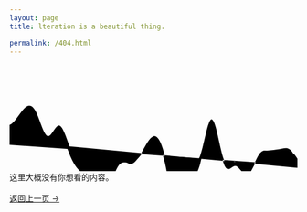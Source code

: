 ```yaml
---
layout: page
title: lteration is a beautiful thing.

permalink: /404.html
---
```


<svg width="808" height="300"><g transform="translate(-100,20)"><defs><clipPath id="clip"><rect width="1008" height="260"></rect></clipPath></defs><g clip-path="url(#clip)"><path class="line" d="M0,103.54039314139753L3.428571428571428,107.79576582179087C6.857142857142856,112.05113850218419,13.714285714285712,120.56188386297086,20.57142857142857,110.86831621153283C27.428571428571423,101.1747485600948,34.28571428571428,73.27686789643208,41.14285714285714,63.78213972606402C47.99999999999999,54.28741155569594,54.85714285714285,63.19583587862252,61.71428571428571,67.19966983534644C68.57142857142856,71.20350379207036,75.42857142857142,70.30274738259165,82.28571428571428,74.8854502667435C89.14285714285714,79.46815315089535,96,89.53431532867779,102.85714285714285,94.07568936467266C109.71428571428571,98.61706340066755,116.57142857142856,97.63364929487489,123.42857142857142,92.8596567580302C130.28571428571428,88.08566422118551,137.14285714285714,79.52109325328881,144,73.8617904320912C150.85714285714283,68.2024876108936,157.7142857142857,65.44845293639507,164.57142857142856,74.71866986178584C171.4285714285714,83.98888678717661,178.28571428571428,105.28335531245668,185.1428571428571,108.50757441937527C192,111.73179352629386,198.85714285714283,96.88576321485098,205.71428571428572,101.22221048894447C212.57142857142856,105.55865776303797,219.4285714285714,129.07758262266782,226.28571428571425,144.38960431279014C233.1428571428571,159.70162600291243,239.99999999999997,166.8067445235272,246.85714285714283,171.64513465656245C253.7142857142857,176.48352478959765,260.57142857142856,179.05518653505334,267.42857142857144,186.7495153725106C274.2857142857143,194.44384420996786,281.1428571428571,207.26084013942668,288,198.46068568002678C294.85714285714283,189.66053122062692,301.71428571428567,159.24322637236838,308.57142857142856,150.29481232196187C315.4285714285714,141.3463982715554,322.2857142857142,153.86687501900096,329.1428571428571,155.44329392082602C335.99999999999994,157.01971282265106,342.85714285714283,147.6520738788556,349.7142857142857,135.76958128058556C356.57142857142856,123.88708868231555,363.4285714285714,109.48974242957101,370.2857142857142,107.14772762728475C377.1428571428571,104.8057128249985,384,114.51902947317055,390.85714285714283,141.92679346763725C397.71428571428567,169.33455746210393,404.57142857142856,214.4367688028653,411.42857142857144,216.7205364382212C418.2857142857143,219.00430407357706,425.1428571428571,178.46962800352753,432,163.57591170635024C438.85714285714283,148.68219540917298,445.71428571428567,159.42943888486798,452.57142857142856,140.7932427578122C459.4285714285714,122.1570466307564,466.2857142857143,74.13741090094982,473.14285714285717,77.44122687983491C480,80.74504285872003,486.85714285714283,135.37231054629683,493.7142857142857,154.7857352485815C500.57142857142856,174.19915995086615,507.42857142857144,158.39874166785864,514.2857142857143,158.9500624873363C521.1428571428571,159.50138330681398,528,176.4044432287768,534.8571428571429,174.63576462002948C541.7142857142857,172.86708601128217,548.5714285714284,152.42666887182472,555.4285714285713,142.2497962030607C562.2857142857142,132.07292353429668,569.1428571428571,132.1595953362261,576,131.53650324917936C582.8571428571429,130.9134111621326,589.7142857142857,129.58055518610973,596.5714285714286,128.39723664407666C603.4285714285713,127.21391810204355,610.2857142857142,126.18013699400025,617.1428571428571,140.42837816991116C624,154.67661934582208,630.8571428571429,184.20688280568723,637.7142857142857,182.95670652430894C644.5714285714286,181.70653024293063,651.4285714285713,149.67591422030893,658.2857142857142,125.40062360243637C665.142857142857,101.12533298456384,671.9999999999999,84.6053677714405,678.8571428571428,87.81756048418079C685.7142857142857,91.02975319692106,692.5714285714286,113.97410383552499,699.4285714285714,128.94144604779015C706.2857142857142,143.9087882600553,713.1428571428571,150.89912204598173,720,154.23592591316077C726.8571428571429,157.57272978033978,733.7142857142857,157.2560037287714,740.5714285714286,167.29968650232354C747.4285714285713,177.34336927587566,754.2857142857142,197.74746087454832,761.1428571428571,198.01579788092357C768,198.28413488729882,774.8571428571428,178.41671730137668,781.7142857142858,159.42072461518148C788.5714285714286,140.42473192898626,795.4285714285714,122.30016414251796,802.2857142857142,126.62082373800433C809.1428571428571,130.94148333349074,816,157.70737031093176,822.8571428571428,149.60483574253473C829.7142857142857,141.5023011741377,836.5714285714284,98.53134505990253,843.4285714285713,81.34567376220099C850.2857142857142,64.16000246449946,857.1428571428571,72.75961598333151,864,100.76916113209222C870.8571428571429,128.77870628085293,877.7142857142857,176.19818305954232,884.5714285714284,178.6184796082174C891.4285714285713,181.03877615689245,898.2857142857142,138.45989247555323,905.1428571428571,116.30461249989925C911.9999999999999,94.14933252424527,918.8571428571428,92.41765625427651,925.7142857142858,101.00400824234913C932.5714285714286,109.59036023042174,939.4285714285714,128.49474047653572,946.2857142857142,135.7249673777213C953.1428571428571,142.95519427890687,959.9999999999999,138.51126783516406,966.8571428571428,132.5347143314585C973.7142857142856,126.55816082775297,980.5714285714284,119.04898026408469,987.4285714285713,120.69496553318875C994.2857142857142,122.34095080229281,1001.1428571428571,133.1421019041692,1008,147.97876902430104C1014.8571428571429,162.81543614443288,1021.7142857142858,181.68761928282015,1025.1428571428573,191.1237108520138L1028.5714285714287,200.55980242120745" transform="translate(-18.76114260864258,0)"></path></g><rect x="756" y="0" width="252" height="260" style="fill: white;"></rect><g clip-path="url(#clip)"><path class="line" d="M0,113.50786056796096L3.428571428571428,111.85244849151681C6.857142857142856,110.19703641507267,13.714285714285712,106.88621226218439,20.57142857142857,93.88272146456677C27.428571428571423,80.87923066694916,34.28571428571428,58.18307322460222,41.14285714285714,52.408349582756955C47.99999999999999,46.6336259409117,54.85714285714285,57.78033609956812,61.71428571428571,56.65382500755942C68.57142857142856,55.527313915550735,75.42857142857142,42.127581572876935,82.28571428571428,45.06712220939389C89.14285714285714,48.00666284591084,96,67.28547646161853,102.85714285714285,77.73667471396234C109.71428571428571,88.18787296630614,116.57142857142856,89.81145585528607,123.42857142857142,84.21472297859056C130.28571428571428,78.61799010189503,137.14285714285714,65.8009414595241,144,58.754469456038095C150.85714285714283,51.70799745255211,157.7142857142857,50.432102087951066,164.57142857142856,63.50594558014469C171.4285714285714,76.57978907233831,178.28571428571428,104.00337142132662,185.1428571428571,106.60062871675241C192,109.1978860121782,198.85714285714283,86.96881825404151,205.71428571428572,88.23408752364695C212.57142857142856,89.49935679325237,219.4285714285714,114.25896309059993,226.28571428571425,130.97098980665234C233.1428571428571,147.68301652270475,239.99999999999997,156.34746365746201,246.85714285714283,162.75921129585564C253.7142857142857,169.17095893424926,260.57142857142856,173.33000707627926,267.42857142857144,183.04323278203967C274.2857142857143,192.75645848780005,281.1428571428571,208.02386175729083,288,202.50147285445507C294.85714285714283,196.97908395161926,301.71428571428567,170.6669028764569,308.57142857142856,159.87965567967456C315.4285714285714,149.0924084828922,322.2857142857142,153.83009516448982,329.1428571428571,153.49929219715278C335.99999999999994,153.1684892298157,342.85714285714283,147.76919661354395,349.7142857142857,138.56645083028795C356.57142857142856,129.363705047032,363.4285714285714,116.3575060967918,370.2857142857142,114.81214407680915C377.1428571428571,113.26678205682649,384,123.18225696710137,390.85714285714283,154.04115558088705C397.71428571428567,184.90005419467275,404.57142857142856,236.70237651196925,411.42857142857144,243.90043294799415C418.2857142857143,251.09848938401908,425.1428571428571,213.6922799387724,432,195.87125255815084C438.85714285714283,178.0502251775293,445.71428571428567,179.8143798615329,452.57142857142856,154.96594653837903C459.4285714285714,130.1175132152251,466.2857142857143,78.65649188491372,473.14285714285717,78.47906138112637C480,78.301630877339,486.85714285714283,129.40779120007565,493.7142857142857,147.17043180622198C500.57142857142856,164.9330724123683,507.42857142857144,149.3521933019243,514.2857142857143,151.89967080817678C521.1428571428571,154.44714831442923,528,175.12298243737814,534.8571428571429,173.78329363165358C541.7142857142857,172.44360482592904,548.5714285714284,149.088393091531,555.4285714285713,138.978105075925C562.2857142857142,128.86781706031894,569.1428571428571,132.00245276350495,576,135.0899622706524C582.8571428571429,138.17747177779984,589.7142857142857,141.21785508890872,596.5714285714286,139.5985079176634C603.4285714285713,137.97916074641807,610.2857142857142,131.7000830928185,617.1428571428571,138.488510767861C624,145.2769384429035,630.8571428571429,165.132871446588,637.7142857142857,159.7850005292184C644.5714285714286,154.43712961184883,651.4285714285713,123.88545477342507,658.2857142857142,108.00261600484941C665.142857142857,92.11977723627378,671.9999999999999,90.90577453754622,678.8571428571428,98.86166598993759C685.7142857142857,106.81755744232898,692.5714285714286,123.94334304583928,699.4285714285714,135.64939006468856C706.2857142857142,147.35543708353788,713.1428571428571,153.64174551772612,720,154.68847962354718C726.8571428571429,155.73521372936824,733.7142857142857,151.54237350682206,740.5714285714286,161.70646508749263C747.4285714285713,171.87055666816326,754.2857142857142,196.39158005205064,761.1428571428571,199.32774004642818C768,202.2639000408057,774.8571428571428,183.61519664567336,781.7142857142858,162.49955623920198C788.5714285714286,141.38391583273062,795.4285714285714,117.8013384149202,802.2857142857142,126.15088675473092C809.1428571428571,134.50043509454164,816,174.78210919197352,822.8571428571428,168.85239194885895C829.7142857142857,162.92267470574438,836.5714285714284,110.78156612208343,843.4285714285713,92.6125963211046C850.2857142857142,74.44362652012578,857.1428571428571,90.24679550182908,864,118.02866607217891C870.8571428571429,145.81053664252875,877.7142857142857,185.57110880152513,884.5714285714284,184.98647852140397C891.4285714285713,184.4018482412828,898.2857142857142,143.47201552204413,905.1428571428571,120.92089946429385C911.9999999999999,98.36978340654355,918.8571428571428,94.19738401028167,925.7142857142858,100.36649402034588C932.5714285714286,106.53560403041013,939.4285714285714,123.04622344680047,946.2857142857142,129.76702905752444C953.1428571428571,136.48783466824838,959.9999999999999,133.41882647330593,966.8571428571428,129.62009244484253C973.7142857142856,125.82135841637916,980.5714285714284,121.29289855439484,987.4285714285713,125.99098713897307C994.2857142857142,130.6890757235513,1001.1428571428571,144.61371275469207,1008,156.22155332112015C1014.8571428571429,167.82939388754824,1021.7142857142858,177.12043798926362,1025.1428571428573,181.7659600401213L1028.5714285714287,186.411482090979" style="stroke-opacity: 0.3;" transform="translate(-18.76114260864258,0)"></path></g></g></svg>
这里大概没有你想看的内容。<br /><br/>
<a class="error-link" href="{{ site.baseurl }}/">返回上一页 &rarr;</a>
